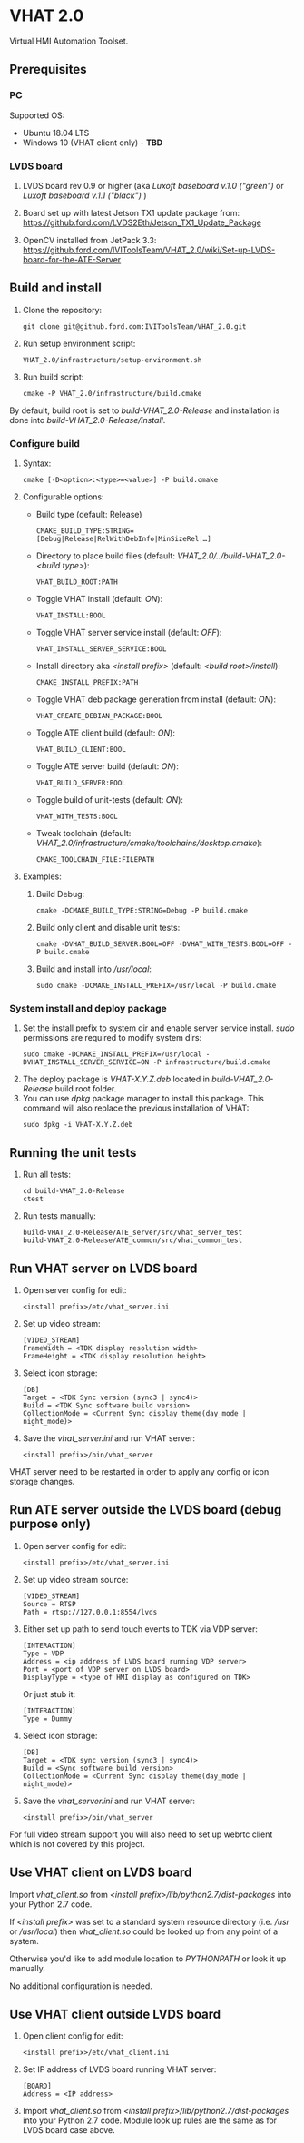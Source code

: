 # VHAT 2.0
Virtual HMI Automation Toolset.

## Prerequisites

### PC
Supported OS:
* Ubuntu 18.04 LTS
* Windows 10 (VHAT client only) - **TBD**

### LVDS board
1. LVDS board rev 0.9 or higher (aka _Luxoft baseboard v.1.0 ("green")_ or _Luxoft baseboard v.1.1 ("black")_ )

1. Board set up with latest Jetson TX1 update package from: https://github.ford.com/LVDS2Eth/Jetson_TX1_Update_Package

1. OpenCV installed from JetPack 3.3: https://github.ford.com/IVIToolsTeam/VHAT_2.0/wiki/Set-up-LVDS-board-for-the-ATE-Server

## Build and install

1. Clone the repository:

    ```
    git clone git@github.ford.com:IVIToolsTeam/VHAT_2.0.git
    ```

1. Run setup environment script:

    ```
    VHAT_2.0/infrastructure/setup-environment.sh
    ```

1. Run build script:

    ```
    cmake -P VHAT_2.0/infrastructure/build.cmake
    ```

By default, build root is set to _build-VHAT_2.0-Release_ and installation is done into _build-VHAT_2.0-Release/install_.

### Configure build

1. Syntax:

    ```
    cmake [-D<option>:<type>=<value>] -P build.cmake
    ```

1. Configurable options:
    - Build type (default: Release)
      ```
      CMAKE_BUILD_TYPE:STRING=[Debug|Release|RelWithDebInfo|MinSizeRel|…]
      ```
    - Directory to place build files (default: _VHAT_2.0/../build-VHAT_2.0-\<build type\>_):
      ```
      VHAT_BUILD_ROOT:PATH
      ```
    - Toggle VHAT install (default: _ON_):
      ```
      VHAT_INSTALL:BOOL
      ```
    - Toggle VHAT server service install (default: _OFF_):
      ```
      VHAT_INSTALL_SERVER_SERVICE:BOOL
      ```
    - Install directory aka _\<install prefix>_ (default: _<build root\>/install_):
      ```
      CMAKE_INSTALL_PREFIX:PATH
      ```
    - Toggle VHAT deb package generation from install (default: _ON_):
      ```
      VHAT_CREATE_DEBIAN_PACKAGE:BOOL
      ```
    - Toggle ATE client build (default: _ON_):
      ```
      VHAT_BUILD_CLIENT:BOOL
      ```
    - Toggle ATE server build (default: _ON_):
      ```
      VHAT_BUILD_SERVER:BOOL
      ```
    - Toggle build of unit-tests (default: _ON_):
      ```
      VHAT_WITH_TESTS:BOOL
      ```
    - Tweak toolchain (default: _VHAT_2.0/infrastructure/cmake/toolchains/desktop.cmake_):
      ```
      CMAKE_TOOLCHAIN_FILE:FILEPATH
      ```

1. Examples:
    1. Build Debug:
        ```
        cmake -DCMAKE_BUILD_TYPE:STRING=Debug -P build.cmake
        ```
    1. Build only client and disable unit tests:
        ```
        cmake -DVHAT_BUILD_SERVER:BOOL=OFF -DVHAT_WITH_TESTS:BOOL=OFF -P build.cmake
        ```
    1. Build and install into _/usr/local_:
        ```
        sudo cmake -DCMAKE_INSTALL_PREFIX=/usr/local -P build.cmake
        ```
### System install and deploy package

1. Set the install prefix to system dir and enable server service install. _sudo_ permissions are required to modify system dirs:
    ```
    sudo cmake -DCMAKE_INSTALL_PREFIX=/usr/local -DVHAT_INSTALL_SERVER_SERVICE=ON -P infrastructure/build.cmake
    ```
1. The deploy package is _VHAT-X.Y.Z.deb_ located in _build-VHAT_2.0-Release_ build root folder.
1. You can use _dpkg_ package manager to install this package. This command will also replace the previous installation of VHAT:
    ```
    sudo dpkg -i VHAT-X.Y.Z.deb
    ```

## Running the unit tests

1. Run all tests:
    ```
    cd build-VHAT_2.0-Release
    ctest
    ```
1. Run tests manually:
    ```
    build-VHAT_2.0-Release/ATE_server/src/vhat_server_test
    build-VHAT_2.0-Release/ATE_common/src/vhat_common_test
    ```

## Run VHAT server on LVDS board

1. Open server config for edit:
    ```
    <install prefix>/etc/vhat_server.ini
    ```

1. Set up video stream:
    ```
    [VIDEO_STREAM]
    FrameWidth = <TDK display resolution width>
    FrameHeight = <TDK display resolution height>
    ```

1. Select icon storage:
    ```
    [DB]
    Target = <TDK Sync version (sync3 | sync4)>
    Build = <TDK Sync software build version>
    CollectionMode = <Current Sync display theme(day_mode | night_mode)>
    ```

1. Save the _vhat_server.ini_ and run VHAT server:
    ```
    <install prefix>/bin/vhat_server
    ```

VHAT server need to be restarted in order to apply any config or icon storage changes.

## Run ATE server outside the LVDS board (debug purpose only)

1. Open server config for edit:
    ```
    <install prefix>/etc/vhat_server.ini
    ```

1. Set up video stream source:
    ```
    [VIDEO_STREAM]
    Source = RTSP
    Path = rtsp://127.0.0.1:8554/lvds
    ```

1. Either set up path to send touch events to TDK via VDP server:
    ```
    [INTERACTION]
    Type = VDP
    Address = <ip address of LVDS board running VDP server>
    Port = <port of VDP server on LVDS board>
    DisplayType = <type of HMI display as configured on TDK>
    ```

   Or just stub it:
    ```
    [INTERACTION]
    Type = Dummy
    ```

1. Select icon storage:
    ```
    [DB]
    Target = <TDK sync version (sync3 | sync4)>
    Build = <Sync software build version>
    CollectionMode = <Current Sync display theme(day_mode | night_mode)>
    ```

1. Save the _vhat_server.ini_ and run VHAT server:
    ```
   <install prefix>/bin/vhat_server
    ```

For full video stream support you will also need to set up webrtc client which is not covered by this project.

## Use VHAT client on LVDS board

Import _vhat_client.so_ from _<install prefix\>/lib/python2.7/dist-packages_ into your Python 2.7 code.

If _\<install prefix>_ was set to a standard system resource directory (i.e. _/usr_ or _/usr/local_) then _vhat_client.so_ could be looked up from any point of a system.

Otherwise you'd like to add module location to _PYTHONPATH_ or look it up manually.

No additional configuration is needed.

## Use VHAT client outside LVDS board

1. Open client config for edit:
    ```
    <install prefix>/etc/vhat_client.ini
    ```
1. Set IP address of LVDS board running VHAT server:
    ```
    [BOARD]
    Address = <IP address>
    ```
1. Import _vhat_client.so_ from _<install prefix\>/lib/python2.7/dist-packages_ into your Python 2.7 code. Module look up rules are the same as for LVDS board case above.